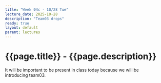 ```yaml
---
title: "Week 04c - 10/28 Tue"
lecture_date: 2025-10-28
description: "Team03 drops"
ready: true
layout: default
parent: lectures
---
```


# {{page.title}} - {{page.description}}

It will be important to be present in class today
because we will be introducing team03.

